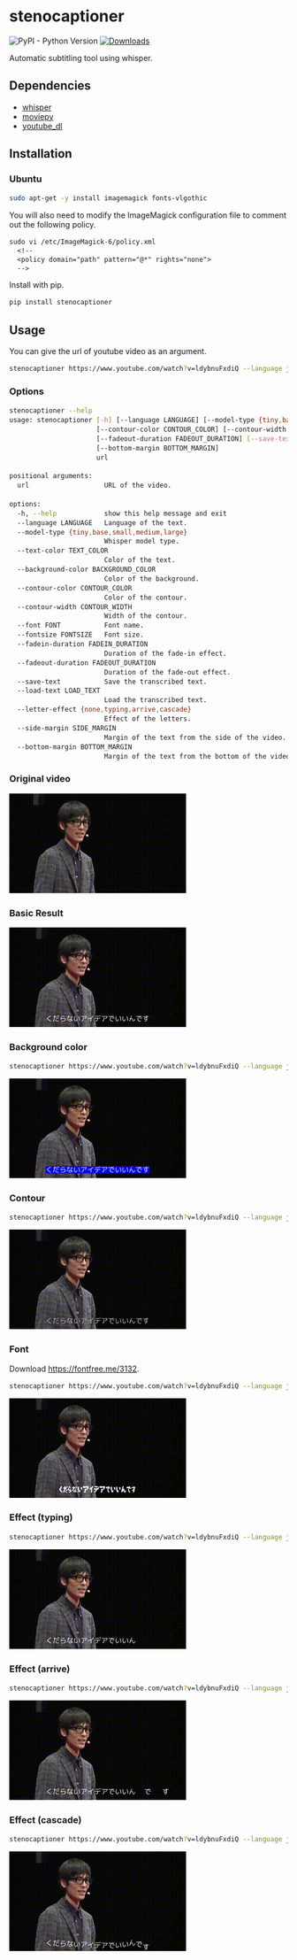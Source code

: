 # stenocaptioner

![PyPI - Python Version](https://img.shields.io/pypi/pyversions/stenocaptioner)
[![Downloads](https://pepy.tech/badge/stenocaptioner)](https://pepy.tech/project/stenocaptioner)

Automatic subtitling tool using whisper.

## Dependencies

* [whisper](https://github.com/openai/whisper)
* [moviepy](https://github.com/Zulko/moviepy)
* [youtube_dl](https://github.com/ytdl-org/youtube-dl)

## Installation

### Ubuntu

```sh
sudo apt-get -y install imagemagick fonts-vlgothic
```

You will also need to modify the ImageMagick configuration file to comment out the following policy.

```
sudo vi /etc/ImageMagick-6/policy.xml
  <!--
  <policy domain="path" pattern="@*" rights="none">
  -->
```

Install with pip.

```sh
pip install stenocaptioner
```

## Usage

You can give the url of youtube video as an argument.

```sh
stenocaptioner https://www.youtube.com/watch?v=ldybnuFxdiQ --language ja
```

### Options

```sh
stenocaptioner --help
usage: stenocaptioner [-h] [--language LANGUAGE] [--model-type {tiny,base,small,medium,large}] [--text-color TEXT_COLOR] [--background-color BACKGROUND_COLOR]
                      [--contour-color CONTOUR_COLOR] [--contour-width CONTOUR_WIDTH] [--font FONT] [--fontsize FONTSIZE] [--fadein-duration FADEIN_DURATION]
                      [--fadeout-duration FADEOUT_DURATION] [--save-text] [--load-text LOAD_TEXT] [--letter-effect {none,typing,arrive,cascade}] [--side-margin SIDE_MARGIN]
                      [--bottom-margin BOTTOM_MARGIN]
                      url

positional arguments:
  url                   URL of the video.

options:
  -h, --help            show this help message and exit
  --language LANGUAGE   Language of the text.
  --model-type {tiny,base,small,medium,large}
                        Whisper model type.
  --text-color TEXT_COLOR
                        Color of the text.
  --background-color BACKGROUND_COLOR
                        Color of the background.
  --contour-color CONTOUR_COLOR
                        Color of the contour.
  --contour-width CONTOUR_WIDTH
                        Width of the contour.
  --font FONT           Font name.
  --fontsize FONTSIZE   Font size.
  --fadein-duration FADEIN_DURATION
                        Duration of the fade-in effect.
  --fadeout-duration FADEOUT_DURATION
                        Duration of the fade-out effect.
  --save-text           Save the transcribed text.
  --load-text LOAD_TEXT
                        Load the transcribed text.
  --letter-effect {none,typing,arrive,cascade}
                        Effect of the letters.
  --side-margin SIDE_MARGIN
                        Margin of the text from the side of the video. It is expressed as a ratio of the width of the image.
  --bottom-margin BOTTOM_MARGIN
                        Margin of the text from the bottom of the video. It is expressed as a ratio of the height of the image.

```

### Original video

![demo_org](https://raw.githubusercontent.com/neka-nat/stenocaptioner/master/assets/demo_org.gif)

### Basic Result

![result_basic](https://raw.githubusercontent.com/neka-nat/stenocaptioner/master/assets/result_basic.gif)

### Background color

```sh
stenocaptioner https://www.youtube.com/watch?v=ldybnuFxdiQ --language ja --background-color blue
```

![result_bg_color_blue](https://raw.githubusercontent.com/neka-nat/stenocaptioner/master/assets/result_bg_color_blue.gif)

### Contour

```sh
stenocaptioner https://www.youtube.com/watch?v=ldybnuFxdiQ --language ja --contour-color black
```

![result_contour](https://raw.githubusercontent.com/neka-nat/stenocaptioner/master/assets/result_contour.gif)

### Font

Download https://fontfree.me/3132.

```sh
stenocaptioner https://www.youtube.com/watch?v=ldybnuFxdiQ --language ja --font ./gomarice_mukasi_mukasi.ttf
```

![result_font](https://raw.githubusercontent.com/neka-nat/stenocaptioner/master/assets/result_font.gif)

### Effect (typing)

```sh
stenocaptioner https://www.youtube.com/watch?v=ldybnuFxdiQ --language ja --letter-effect typing
```

![result_typing](https://raw.githubusercontent.com/neka-nat/stenocaptioner/master/assets/result_typing.gif)

### Effect (arrive)

```sh
stenocaptioner https://www.youtube.com/watch?v=ldybnuFxdiQ --language ja --letter-effect arrive
```

![result_arrive](https://raw.githubusercontent.com/neka-nat/stenocaptioner/master/assets/result_arrive.gif)

### Effect (cascade)

```sh
stenocaptioner https://www.youtube.com/watch?v=ldybnuFxdiQ --language ja --letter-effect cascade
```

![result_cascade](https://raw.githubusercontent.com/neka-nat/stenocaptioner/master/assets/result_cascade.gif)
